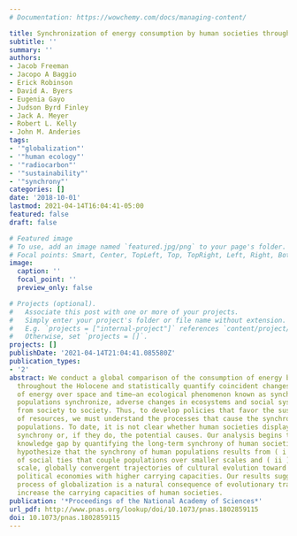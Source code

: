 ```yaml
---
# Documentation: https://wowchemy.com/docs/managing-content/

title: Synchronization of energy consumption by human societies throughout the Holocene
subtitle: ''
summary: ''
authors:
- Jacob Freeman
- Jacopo A Baggio
- Erick Robinson
- David A. Byers
- Eugenia Gayo
- Judson Byrd Finley
- Jack A. Meyer
- Robert L. Kelly
- John M. Anderies
tags:
- '"globalization"'
- '"human ecology"'
- '"radiocarbon"'
- '"sustainability"'
- '"synchrony"'
categories: []
date: '2018-10-01'
lastmod: 2021-04-14T16:04:41-05:00
featured: false
draft: false

# Featured image
# To use, add an image named `featured.jpg/png` to your page's folder.
# Focal points: Smart, Center, TopLeft, Top, TopRight, Left, Right, BottomLeft, Bottom, BottomRight.
image:
  caption: ''
  focal_point: ''
  preview_only: false

# Projects (optional).
#   Associate this post with one or more of your projects.
#   Simply enter your project's folder or file name without extension.
#   E.g. `projects = ["internal-project"]` references `content/project/deep-learning/index.md`.
#   Otherwise, set `projects = []`.
projects: []
publishDate: '2021-04-14T21:04:41.085580Z'
publication_types:
- '2'
abstract: We conduct a global comparison of the consumption of energy by human populations
  throughout the Holocene and statistically quantify coincident changes in the consumption
  of energy over space and time—an ecological phenomenon known as synchrony. When
  populations synchronize, adverse changes in ecosystems and social systems may cascade
  from society to society. Thus, to develop policies that favor the sustained use
  of resources, we must understand the processes that cause the synchrony of human
  populations. To date, it is not clear whether human societies display long-term
  synchrony or, if they do, the potential causes. Our analysis begins to fill this
  knowledge gap by quantifying the long-term synchrony of human societies, and we
  hypothesize that the synchrony of human populations results from ( i ) the creation
  of social ties that couple populations over smaller scales and ( ii ) much larger
  scale, globally convergent trajectories of cultural evolution toward more energy-consuming
  political economies with higher carrying capacities. Our results suggest that the
  process of globalization is a natural consequence of evolutionary trajectories that
  increase the carrying capacities of human societies.
publication: '*Proceedings of the National Academy of Sciences*'
url_pdf: http://www.pnas.org/lookup/doi/10.1073/pnas.1802859115
doi: 10.1073/pnas.1802859115
---
```

